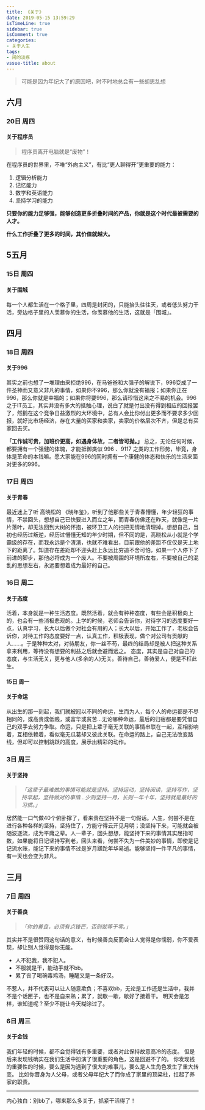 ```yaml
---
title: 《关于》
date: 2019-05-15 13:59:29
isTimeLine: true
sidebar: true
isComment: true
categories: 
- 关于人生
tags: 
- 闲的淡疼
vssue-title: about
---
```


> 可能是因为年纪大了的原因吧，时不时地总会有一些胡思乱想

## 六月

### 20日 周四

#### 关于程序员

> 程序员离开电脑就是“废物”！

在程序员的世界里，不唯“外向主义”，有比“更人聊得开”更重要的能力：

1. 逻辑分析能力
2. 记忆能力
3. 数学和英语能力
4. 坚持学习的能力

**只要你的能力足够强，能够创造更多折叠时间的产品，你就是这个时代最被需要的人才。**

**什么工作折叠了更多的时间，其价值就越大。**

## 5️五月

### 15日 周四

#### 关于围城

每一个人都生活在一个格子里，四周是封闭的，只能抬头往往天，或者低头努力干活，旁边格子里的人羡慕你的生活，你羡慕他的生活，这就是「围城」。

## 四月

### 18日 周四

#### 关于996

其实之前也想了一堆理由来拒绝996，在马爸爸和大强子的解说下，996变成了一件圣神而又意义非凡的事情，如果你不996，那么你就没有福报；如果你正在996，那么你就是幸福的；如果你将要996，那么请珍惜这来之不易的机会。996之于IT员工，其实并没有多大的抵触心理，说白了就是付出没有得到相应的回报罢了，然鹅在这个竞争日益激烈的大环境中，总有人会比你付出更多而不要求多少回报，就好比市场经济，存在大量的买家和卖家，卖家的价格层次不齐，但是总有买家回去买。

**「工作诚可贵，加班价更高，如遇身体故，二者皆可抛。」**
总之，无论任何时候，都要拥有一个强健的体魄，才能抵御类似 996 、9117 之类的工作形势，毕竟，身体是革命的本钱嘛。愿大家能在996的同时拥有一个康健的体态和快乐的生活来面对更多的996。

### 17日 周四

#### 关于青春

最近迷上了听 高晓松的 《晓年鉴》，听到了他那些关于青春懵懂，年少轻狂的事情，不禁回头，想想自己已快要进入而立之年，而青春仿佛还在昨天，就像是一片片落叶，却无法回到大树的怀抱，被环卫工人的扫把无情地清理掉。想想自己，当初也经历过叛逆，经历过懵懂无知的年少时期，但不同的是，高晓松从小就是个学霸级的存在，而我永远是个渣渣，也就不难看出，目前跟他的差距不仅仅是天上地下的距离了。知道存在差距却不迎头赶上永远比穷追不舍可怕，如果一个人停下了前进的脚步，那他必将成为一个废人。不要被周围的环境所左右，不要被自己的混乱的思想左右，永远要想着成为最好的自己。

### 16日 周二

#### 关于态度

活着，本身就是一种生活态度。既然活着，就会有种种态度，有些会是积极向上的，也会有一些消极悲观的。上学的时候，老师会告诉你，对待学习的态度要好一点，认真学习，长大以后做个对社会有用的人；长大以后，开始工作了，老板会告诉你，对待工作的态度要好一点，认真工作，积极表现，做个对公司有贡献的人……。于是种种太对，对待朋友，你一丝不苟，最终的结局却是被人把这种关系拿来利用，等待没有想要的利益之后就会避而远之。
态度，其实是自己对自己的态度，与生活无关，更与他人(多余的人)无关。善待自己，善待爱人，便是不枉此生。

#### 15日 周一

#### 关于命运

从出生的那一刻起，我们就被冠以不同的命运，生而为人，每个人的命运都是不尽相同的，或高贵或低贱，或富华或贫苦…无论哪种命运，最后的归宿都是要凭借自己的双手去努力争取。命运，只是把上辈子毫无关联的事情串联在一起，互相影响着，互相依赖着，看似毫无瓜葛却又彼此关联。在命运的路上，自己无法改变路线，但却可以控制跳跃的高度，展示出精彩的动作。

### 3日 周三

#### 关于坚持

> *「这辈子最难做的事情可能就是坚持。坚持运动，坚持阅读，坚持写作，坚持早起，坚持做对的事情...少则坚持一月，长则一年十年，坚持就是最好的习惯。」*

居然能一口气做40个俯卧撑了，看来贵在坚持不是一句假话。人生，何尝不是在进行各种各样的坚持，坚持住了，方能守得云开见月明；没坚持下来，可能就会被随波逐流，成为平庸之辈。人一辈子，回头想想，能坚持下来的事情其实屈指可数，如果能将日记坚持写到老，回头来看，何尝不失为一件美妙的事情，即使是记记流水账，能记下来的事情不过是岁月蹉跎年华易逝。能够坚持一件平凡的事情，有一天也会变为非凡。

## 三月

### 7日 周四

#### 关于善良

> *「你的善良，必须有点锋芒，否则就等于零。」*

其实并不是很赞同这句话的意义，有时候善良反而会让人觉得是你懦弱，你不爱表现，却让别人觉得是你无能。

* 人不犯我，我不犯人。
* 不服就是干，能动手就不bb。
* 累了丧了喝碗毒鸡汤，睡醒又是一条好汉。

不惹人，并不代表可以让人随意欺负；不喜欢bb，无论是工作还是生活中，我并不是个话匣子，也不是自来熟；累了，就歇一歇，歇好了接着干。
明天会是怎样，谁知道呢？至少不能让今天糊涂过了。

### 6日 周三

#### 关于金钱

我们年轻的时候，都不会觉得钱有多重要，或者对此保持故意高冷的态度。
但是后来发现钱确实在我们生活中扮演了很重要的角色，这是回避不了的。
你发现钱的重要性的时候，要么是因为遇到了很大的难事儿，要么是人生角色发生了重大转变。
比如你晋身为人父母，或者父母年纪大了而你成了家里的顶梁柱，扛起了养家的职责。

---
内心独白：别bb了，哪来那么多关于，抓紧干活得了！
